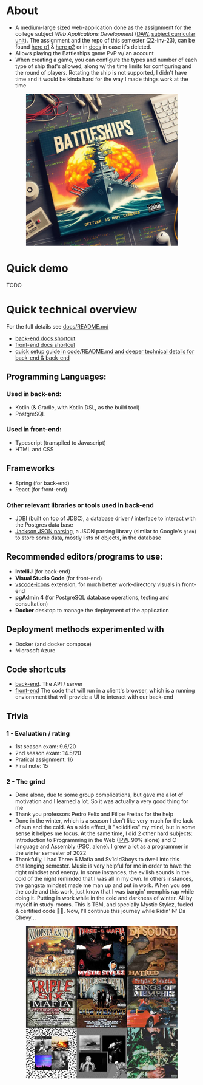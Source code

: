 # About
- A medium-large sized web-application done as the assignment for the college subject *Web Applications Development* ([DAW](https://github.com/isel-leic-daw/), [subject curricular unit](https://www.isel.pt/en/leic/web-application-development)). The assignment and the repo of this semester (22-inv-23), can be found [here p1](https://github.com/isel-leic-daw/s2223i-51d-51n-public/issues/1) & [here p2](https://github.com/isel-leic-daw/s2223i-51d-51n-public/issues/13) or in [docs](./docs/assignment-paper.md) in case it's deleted.
- Allows playing the Battleships game PvP w/ an account
- When creating a game, you can configure the types and number of each type of ship that's allowed, along w/ the time limits for configuring and the round of players. Rotating the ship is not supported, I didn't have time and it would be kinda hard for the way I made things work at the time

<center>
    <img class="center" style="max-width: 400px; margin: auto auto;" src="./docs/imgs/cover_main.jpeg" />
</center>

# Quick demo
TODO

# Quick technical overview
For the full details see [docs/README.md](./docs/README.md)
- [back-end docs shortcut](./docs/back-end.md)
- [front-end docs shortcut](./docs/front-end.md)
- [quick setup guide in code/README.md and deeper technical details for back-end & back-end](./code/README.md)
## Programming Languages:
### Used in back-end:
- Kotlin (& Gradle, with Kotlin DSL, as the build tool)
- PostgreSQL
### Used in front-end:
- Typescript (transpiled to Javascript)
- HTML and CSS
## Frameworks
- Spring (for back-end)
- React (for front-end)
### Other relevant libraries or tools used in back-end
- [JDBI](https://jdbi.org/) (built on top of JDBC), a database driver / interface to interact with the Postgres data base
- [Jackson JSON parsing](https://github.com/FasterXML/jackson), a JSON parsing library (similar to Google's `gson`) to store some data, mostly lists of objects, in the database
## Recommended editors/programs to use:
- **IntelliJ** (for back-end)
- **Visual Studio Code** (for front-end)
- [vscode-icons](https://marketplace.visualstudio.com/items?itemName=vscode-icons-team.vscode-icons) extension, for much better work-directory visuals in front-end
- **pgAdmin 4** (for PostgreSQL database operations, testing and consultation)
- **Docker** desktop to manage the deployment of the application

## Deployment methods experimented with
- Docker (and docker compose)
- Microsoft Azure

## Code shortcuts
- [back-end](/code/back-end/src/main/kotlin/battleship/server). The API / server
- [front-end](/code/front-end/) The code that will run in a client's browser, which is a running enviornment that will provide a UI to interact with our back-end

## Trivia
### 1 - Evaluation / rating
- 1st season exam: 9.6/20
- 2nd season exam: 14.5/20
- Pratical assignment: 16
- Final note: 15
### 2 - The grind
- Done alone, due to some group complications, but gave me a lot of motivation and I learned a lot. So it was actually a very good thing for me
- Thank you professors Pedro Felix and Filipe Freitas for the help
- Done in the winter, which is a season I don't like very much for the lack of sun and the cold. As a side effect, it "solidifies" my mind, but in some sense it helpes me focus. At the same time, I did 2 other hard subjects: Introduction to Programming in the Web ([IPW](https://github.com/isel-leic-ipw/). 90% alone) and C language and Assembly (PSC, alone). I grew a lot as a programmer in the winter semester of 2022
- Thankfully, I had Three 6 Mafia and Sv1c!d3boys to dwell into this challenging semester. Music is very helpful for me in order to have the right mindset and energy. In some instances, the evilish sounds in the cold of the night reminded that I was all in my own. In others instances, the gangsta mindset made me man up and put in work. When you see the code and this work, just know that I was bangin' memphis rap while doing it. Putting in work while in the cold and darkness of winter. All by myself in study-rooms. This is T6M, and specially Mystic Stylez, fueled & certified code 😤😈. Now, I'll continue this journey while Ridin' N' Da Chevy...

<center>
    <img class="center" style="max-width: 400px; margin: auto auto;" src="./docs/imgs/vibe-albums.jpg" />
</center>

